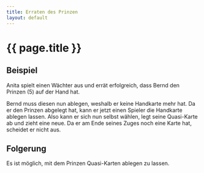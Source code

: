 ```yaml
---
title: Erraten des Prinzen
layout: default
---
```

# {{ page.title }}

## Beispiel

Anita spielt einen Wächter aus und errät erfolgreich, dass Bernd den Prinzen (5) auf der Hand hat.

Bernd muss diesen nun ablegen, weshalb er keine Handkarte mehr hat. Da er den Prinzen abgelegt hat, kann er jetzt einen Spieler die Handkarte ablegen lassen.
Also kann er sich nun selbst wählen, legt seine Quasi-Karte ab und zieht eine neue.
Da er am Ende seines Zuges noch eine Karte hat, scheidet er nicht aus.

## Folgerung

Es ist möglich, mit dem Prinzen Quasi-Karten ablegen zu lassen.
